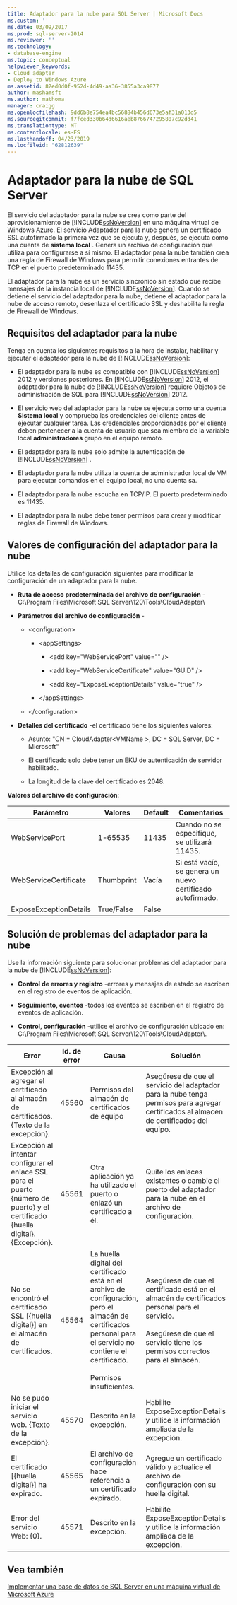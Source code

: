 ```yaml
---
title: Adaptador para la nube para SQL Server | Microsoft Docs
ms.custom: ''
ms.date: 03/09/2017
ms.prod: sql-server-2014
ms.reviewer: ''
ms.technology:
- database-engine
ms.topic: conceptual
helpviewer_keywords:
- Cloud adapter
- Deploy to Windows Azure
ms.assetid: 82ed0d0f-952d-4d49-aa36-3855a3ca9877
author: mashamsft
ms.author: mathoma
manager: craigg
ms.openlocfilehash: 9dd6b8e754ea4bc56884b456d673e5af31a013d5
ms.sourcegitcommit: f7fced330b64d6616aeb8766747295807c92dd41
ms.translationtype: MT
ms.contentlocale: es-ES
ms.lasthandoff: 04/23/2019
ms.locfileid: "62812639"
---
```

# <a name="cloud-adapter-for-sql-server"></a>Adaptador para la nube de SQL Server
  El servicio del adaptador para la nube se crea como parte del aprovisionamiento de [!INCLUDE[ssNoVersion](../includes/ssnoversion-md.md)] en una máquina virtual de Windows Azure. El servicio Adaptador para la nube genera un certificado SSL autofirmado la primera vez que se ejecuta y, después, se ejecuta como una cuenta de **sistema local** . Genera un archivo de configuración que utiliza para configurarse a sí mismo. El adaptador para la nube también crea una regla de Firewall de Windows para permitir conexiones entrantes de TCP en el puerto predeterminado 11435.  
  
 El adaptador para la nube es un servicio sincrónico sin estado que recibe mensajes de la instancia local de [!INCLUDE[ssNoVersion](../includes/ssnoversion-md.md)]. Cuando se detiene el servicio del adaptador para la nube, detiene el adaptador para la nube de acceso remoto, desenlaza el certificado SSL y deshabilita la regla de Firewall de Windows.  
  
## <a name="cloud-adapter-requirements"></a>Requisitos del adaptador para la nube  
 Tenga en cuenta los siguientes requisitos a la hora de instalar, habilitar y ejecutar el adaptador para la nube de [!INCLUDE[ssNoVersion](../includes/ssnoversion-md.md)]:  
  
-   El adaptador para la nube es compatible con [!INCLUDE[ssNoVersion](../includes/ssnoversion-md.md)] 2012 y versiones posteriores. En [!INCLUDE[ssNoVersion](../includes/ssnoversion-md.md)] 2012, el adaptador para la nube de [!INCLUDE[ssNoVersion](../includes/ssnoversion-md.md)] requiere Objetos de administración de SQL para [!INCLUDE[ssNoVersion](../includes/ssnoversion-md.md)] 2012.  
  
-   El servicio web del adaptador para la nube se ejecuta como una cuenta **Sistema local** y comprueba las credenciales del cliente antes de ejecutar cualquier tarea. Las credenciales proporcionadas por el cliente deben pertenecer a la cuenta de usuario que sea miembro de la variable local **administradores** grupo en el equipo remoto.  
  
-   El adaptador para la nube solo admite la autenticación de [!INCLUDE[ssNoVersion](../includes/ssnoversion-md.md)] .  
  
-   El adaptador para la nube utiliza la cuenta de administrador local de VM para ejecutar comandos en el equipo local, no una cuenta sa.  
  
-   El adaptador para la nube escucha en TCP/IP. El puerto predeterminado es 11435.  
  
-   El adaptador para la nube debe tener permisos para crear y modificar reglas de Firewall de Windows.  
  
## <a name="cloud-adapter-configuration-settings"></a>Valores de configuración del adaptador para la nube  
 Utilice los detalles de configuración siguientes para modificar la configuración de un adaptador para la nube.  
  
-   **Ruta de acceso predeterminada del archivo de configuración** -C:\Program Files\Microsoft SQL Server\120\Tools\CloudAdapter\  
  
-   **Parámetros del archivo de configuración** -  
  
    -   \<configuration>  
  
        -   \<appSettings>  
  
            -   \<add key="WebServicePort" value="" />  
  
            -   \<add key="WebServiceCertificate" value="GUID" />  
  
            -   \<add key="ExposeExceptionDetails" value="true" />  
  
        -   \</appSettings>  
  
    -   \</configuration>  
  
-   **Detalles del certificado** -el certificado tiene los siguientes valores:  
  
    -   Asunto: "CN = CloudAdapter\<VMName >, DC = SQL Server, DC = Microsoft"  
  
    -   El certificado solo debe tener un EKU de autenticación de servidor habilitado.  
  
    -   La longitud de la clave del certificado es 2048.  
  
 **Valores del archivo de configuración**:  
  
|Parámetro|Valores|Default|Comentarios|  
|-------------|------------|-------------|--------------|  
|WebServicePort|1-65535|11435|Cuando no se especifique, se utilizará 11435.|  
|WebServiceCertificate|Thumbprint|Vacía|Si está vacío, se genera un nuevo certificado autofirmado.|  
|ExposeExceptionDetails|True/False|False||  
  
## <a name="cloud-adapter-troubleshooting"></a>Solución de problemas del adaptador para la nube  
 Use la información siguiente para solucionar problemas del adaptador para la nube de [!INCLUDE[ssNoVersion](../includes/ssnoversion-md.md)]:  
  
-   **Control de errores y registro** -errores y mensajes de estado se escriben en el registro de eventos de aplicación.  
  
-   **Seguimiento, eventos** -todos los eventos se escriben en el registro de eventos de aplicación.  
  
-   **Control, configuración** -utilice el archivo de configuración ubicado en:  C:\Program Files\Microsoft SQL Server\120\Tools\CloudAdapter\\.  
  
|Error|Id. de error|Causa|Solución|  
|-----------|--------------|-----------|----------------|  
|Excepción al agregar el certificado al almacén de certificados. {Texto de la excepción}.|45560|Permisos del almacén de certificados de equipo|Asegúrese de que el servicio del adaptador para la nube tenga permisos para agregar certificados al almacén de certificados del equipo.|  
|Excepción al intentar configurar el enlace SSL para el puerto {número de puerto} y el certificado {huella digital}. {Excepción}.|45561|Otra aplicación ya ha utilizado el puerto o enlazó un certificado a él.|Quite los enlaces existentes o cambie el puerto del adaptador para la nube en el archivo de configuración.|  
|No se encontró el certificado SSL [{huella digital}] en el almacén de certificados.|45564|La huella digital del certificado está en el archivo de configuración, pero el almacén de certificados personal para el servicio no contiene el certificado.<br /><br /> Permisos insuficientes.|Asegúrese de que el certificado está en el almacén de certificados personal para el servicio.<br /><br /> Asegúrese de que el servicio tiene los permisos correctos para el almacén.|  
|No se pudo iniciar el servicio web. {Texto de la excepción}.|45570|Descrito en la excepción.|Habilite ExposeExceptionDetails y utilice la información ampliada de la excepción.|  
|El certificado [{huella digital}] ha expirado.|45565|El archivo de configuración hace referencia a un certificado expirado.|Agregue un certificado válido y actualice el archivo de configuración con su huella digital.|  
|Error del servicio Web: {0}.|45571|Descrito en la excepción.|Habilite ExposeExceptionDetails y utilice la información ampliada de la excepción.|  
  
## <a name="see-also"></a>Vea también  
 [Implementar una base de datos de SQL Server en una máquina virtual de Microsoft Azure](../relational-databases/databases/deploy-a-sql-server-database-to-a-microsoft-azure-virtual-machine.md)  
  
  
